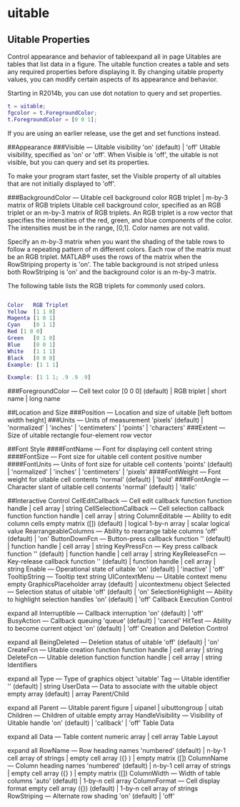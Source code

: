 # **uitable**
## Uitable Properties

Control appearance and behavior of tableexpand all in page
Uitables are tables that list data in a figure. The uitable function creates a table and sets any required properties before displaying it. By changing uitable property values, you can modify certain aspects of its appearance and behavior.

Starting in R2014b, you can use dot notation to query and set properties.
~~~matlab
t = uitable;
fgcolor = t.ForegroundColor;
t.ForegroundColor = [0 0 1];
~~~
If you are using an earlier release, use the get and set functions instead.


##Appearance
###Visible — Uitable visibility
'on' (default) | 'off'
Uitable visibility, specified as 'on' or 'off'. When Visible is 'off', the uitable is not visible, but you can query and set its properties.

To make your program start faster, set the Visible property of all uitables that are not initially displayed to 'off'.

###BackgroundColor — Uitable cell background color
RGB triplet | m-by-3 matrix of RGB triplets
Uitable cell background color, specified as an RGB triplet or an m-by-3 matrix of RGB triplets. An RGB triplet is a row vector that specifies the intensities of the red, green, and blue components of the color. The intensities must be in the range, [0,1]. Color names are not valid.

Specify an m-by-3 matrix when you want the shading of the table rows to follow a repeating pattern of m different colors. Each row of the matrix must be an RGB triplet. MATLAB® uses the rows of the matrix when the RowStriping property is 'on'. The table background is not striped unless both RowStriping is 'on' and the background color is an m-by-3 matrix.

The following table lists the RGB triplets for commonly used colors.
~~~matlab

Color	RGB Triplet
Yellow	[1 1 0]
Magenta	[1 0 1]
Cyan	[0 1 1]
Red	[1 0 0]
Green	[0 1 0]
Blue	[0 0 1]
White	[1 1 1]
Black	[0 0 0]
Example: [1 1 1]

Example: [1 1 1; .9 .9 .9]
~~~

###ForegroundColor — Cell text color
[0 0 0] (default) | RGB triplet | short name | long name

##Location and Size
###Position — Location and size of uitable
[left bottom width height]
###Units — Units of measurement
'pixels' (default) | 'normalized' | 'inches' | 'centimeters' | 'points' | 'characters'
###Extent — Size of uitable rectangle
four-element row vector

##Font Style
####FontName — Font for displaying cell content
string
####FontSize — Font size for uitable cell content
positive number
####FontUnits — Units of font size for uitable cell contents
'points' (default) | 'normalized' | 'inches' | 'centimeters' | 'pixels'
####FontWeight — Font weight for uitable cell contents
'normal' (default) | 'bold'
####FontAngle — Character slant of uitable cell contents
'normal' (default) | 'italic'

##Interactive Control
CellEditCallback — Cell edit callback function
function handle | cell array | string
CellSelectionCallback — Cell selection callback function
function handle | cell array | string
ColumnEditable — Ability to edit column cells
empty matrix ([]) (default) | logical 1-by-n array | scalar logical value
RearrangeableColumns — Ability to rearrange table columns
'off' (default) | 'on'
ButtonDownFcn — Button-press callback function
'' (default) | function handle | cell array | string
KeyPressFcn — Key press callback function
'' (default) | function handle | cell array | string
KeyReleaseFcn — Key-release callback function
'' (default) | function handle | cell array | string
Enable — Operational state of uitable
'on' (default) | 'inactive' | 'off'
TooltipString — Tooltip text
string
UIContextMenu — Uitable context menu
empty GraphicsPlaceholder array (default) | uicontextmenu object
Selected — Selection status of uitable
'off' (default) | 'on'
SelectionHighlight — Ability to highlight selection handles
'on' (default) | 'off'
Callback Execution Control

expand all
Interruptible — Callback interruption
'on' (default) | 'off'
BusyAction — Callback queuing
'queue' (default) | 'cancel'
HitTest — Ability to become current object
'on' (default) | 'off'
Creation and Deletion Control

expand all
BeingDeleted — Deletion status of uitable
'off' (default) | 'on'
CreateFcn — Uitable creation function
function handle | cell array | string
DeleteFcn — Uitable deletion function
function handle | cell array | string
Identifiers

expand all
Type — Type of graphics object
'uitable'
Tag — Uitable identifier
'' (default) | string
UserData — Data to associate with the uitable object
empty array (default) | array
Parent/Child

expand all
Parent — Uitable parent
figure | uipanel | uibuttongroup | uitab
Children — Children of uitable
empty array
HandleVisibility — Visibility of Uitable handle
'on' (default) | 'callback' | 'off'
Table Data

expand all
Data — Table content
numeric array | cell array
Table Layout

expand all
RowName — Row heading names
'numbered' (default) | n-by-1 cell array of strings | empty cell array ({} ) | empty matrix ([])
ColumnName — Column heading names
'numbered' (default) | n-by-1 cell array of strings | empty cell array ({} ) | empty matrix ([])
ColumnWidth — Width of table columns
'auto' (default) | 1-by-n cell array
ColumnFormat — Cell display format
empty cell array ({}) (default) | 1-by-n cell array of strings
RowStriping — Alternate row shading
'on' (default) | 'off'
